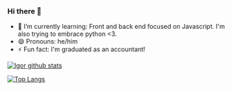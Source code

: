 ### Hi there 👋

- 🌱 I’m currently learning: Front and back end focused on Javascript. I'm also trying to embrace python <3.
- 😄 Pronouns: he/him
- ⚡ Fun fact: I'm graduated as an accountant!

[![Igor github stats](https://github-readme-stats.vercel.app/api?username=igmriegel)](https://github.com/igmriegel/github-readme-stats)

[![Top Langs](https://github-readme-stats.vercel.app/api/top-langs/?username=igmriegel)](https://github.com/igmriegel/github-readme-stats)


